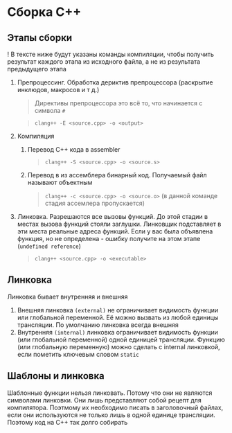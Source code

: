# Сборка C++
## Этапы сборки
! В тексте ниже будут указаны команды компиляции, чтобы получить результат каждого этапа из исходного файла, а не из результата предыдущего этапа
1. Препроцессинг. Обработка дериктив препроцессора (раскрытие инклюдов, макросов и т д.)
   > Директивы препроцессора это всё то, что начинается с символа `#`
   
   > `clang++ -E <source.cpp> -o <output>`
2. Компиляция
    1. Перевод C++ кода в assembler
       > `clang++ -S <source.cpp> -o <source.s>`
    3. Перевод в из ассемблера бинарный код. Получаемый файл называют объектным
       > `clang++ -c <source.cpp> -o <source.o>` (в данной команде стадия ассемлера пропускается)
3. Линковка. Разрешаются все вызовы функций. До этой стадии в местах вызова функций стояли заглушки. Линковщик подставляет в эти места реальные адреса функций. Если у вас была объявлена функция, но не определена - ошибку получите на этом этапе (`undefined reference`)
   > `clang++ <source.cpp> -o <executable>`

## Линковка
Линковка бывает внутренняя и внешняя
1. Внешняя линковка `(external)` не ограничивает видимость функции или глобальной переменной. Её можно вызвать из любой единицы трансляции. По умолчанию линковка всегда внешняя
2. Внутренняя `(internal)` линковка ограничивает видимость функции (или глобальной переменной) одной единицей трансляции. Функцию (или глобальную переменную) можно сделать с internal линковкой, если пометить ключевым словом `static`

## Шаблоны и линковка
Шаблонные функции нельзя линковать. Потому что они не являются символами линковки. Они лишь представляют собой рецепт для компилятора. Поэтмому их необходимо писать в заголовочный файлах, если они используются не только лишь в одной единице трансляции. Поэтому код на C++ так долго собирать
